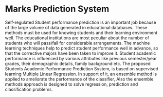 # Marks Prediction System
Self-regulated Student performance prediction is an important job because of the large volume of data generated in educational databases. These methods must be used for knowing students and their learning environment well. The educational institutions are most peculiar about the number of students who will pass/fail for considerable arrangements. The machine learning techniques help to predict student performance well in advance, so that the corrective majors have been taken to improve it. Student academic performance is influenced by various attributes like previous semester/year grades, their demographic details, family background etc. The proposed Students Academic Performance Prediction System, is based on supervised learning Multiple Linear Regression. In support of it, an ensemble method is applied to ameliorate the performance of the classifier, Also the ensemble methods approach is designed to solve regression, prediction and classification problems.
